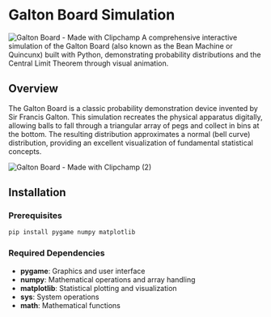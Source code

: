 # Galton Board Simulation
![Galton Board - Made with Clipchamp](https://github.com/user-attachments/assets/06c8e701-cc8f-4a76-940c-fbc1c9d9a096)
A comprehensive interactive simulation of the Galton Board (also known as the Bean Machine or Quincunx) built with Python, demonstrating probability distributions and the Central Limit Theorem through visual animation.

## Overview

The Galton Board is a classic probability demonstration device invented by Sir Francis Galton. This simulation recreates the physical apparatus digitally, allowing balls to fall through a triangular array of pegs and collect in bins at the bottom. The resulting distribution approximates a normal (bell curve) distribution, providing an excellent visualization of fundamental statistical concepts.

![Galton Board - Made with Clipchamp (2)](https://github.com/user-attachments/assets/7771479c-bca4-4057-a5b4-7472ec10f6af)

## Installation

### Prerequisites
```bash
pip install pygame numpy matplotlib
```

### Required Dependencies
- **pygame**: Graphics and user interface
- **numpy**: Mathematical operations and array handling
- **matplotlib**: Statistical plotting and visualization
- **sys**: System operations
- **math**: Mathematical functions
